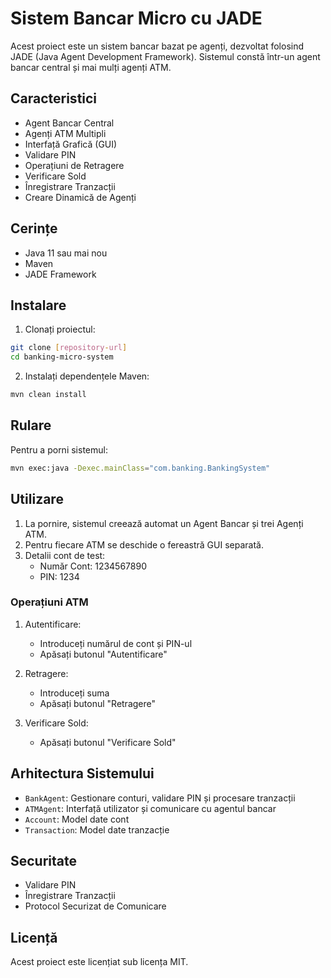 # Sistem Bancar Micro cu JADE

Acest proiect este un sistem bancar bazat pe agenți, dezvoltat folosind JADE (Java Agent Development Framework). Sistemul constă într-un agent bancar central și mai mulți agenți ATM.

## Caracteristici

- Agent Bancar Central
- Agenți ATM Multipli
- Interfață Grafică (GUI)
- Validare PIN
- Operațiuni de Retragere
- Verificare Sold
- Înregistrare Tranzacții
- Creare Dinamică de Agenți

## Cerințe

- Java 11 sau mai nou
- Maven
- JADE Framework

## Instalare

1. Clonați proiectul:
```bash
git clone [repository-url]
cd banking-micro-system
```

2. Instalați dependențele Maven:
```bash
mvn clean install
```

## Rulare

Pentru a porni sistemul:

```bash
mvn exec:java -Dexec.mainClass="com.banking.BankingSystem"
```

## Utilizare

1. La pornire, sistemul creează automat un Agent Bancar și trei Agenți ATM.
2. Pentru fiecare ATM se deschide o fereastră GUI separată.
3. Detalii cont de test:
   - Număr Cont: 1234567890
   - PIN: 1234

### Operațiuni ATM

1. Autentificare:
   - Introduceți numărul de cont și PIN-ul
   - Apăsați butonul "Autentificare"

2. Retragere:
   - Introduceți suma
   - Apăsați butonul "Retragere"

3. Verificare Sold:
   - Apăsați butonul "Verificare Sold"

## Arhitectura Sistemului

- `BankAgent`: Gestionare conturi, validare PIN și procesare tranzacții
- `ATMAgent`: Interfață utilizator și comunicare cu agentul bancar
- `Account`: Model date cont
- `Transaction`: Model date tranzacție

## Securitate

- Validare PIN
- Înregistrare Tranzacții
- Protocol Securizat de Comunicare

## Licență

Acest proiect este licențiat sub licența MIT. 